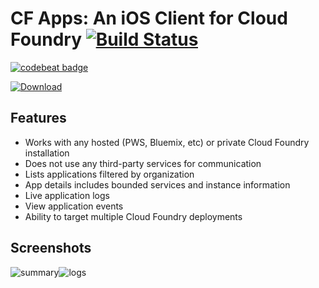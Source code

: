
# CF Apps: An iOS Client for Cloud Foundry [![Build Status](https://travis-ci.org/osis/cf-apps-ios.svg?branch=master)](https://travis-ci.org/osis/cf-apps-ios)
[![codebeat
badge](https://codebeat.co/badges/1474971d-5a1f-4c1d-856d-27b346b233a9)](https://codebeat.co/projects/github-com-osis-cf-apps-ios-master-0bbbf265-0ea5-4f79-81f7-2172ef3055b3)

[![Download](https://cloud.githubusercontent.com/assets/347097/13373777/c5321c16-dd3e-11e5-8bd0-64e985bfe19a.png)](https://itunes.apple.com/ca/app/cf-apps/id1070237537?mt=8)

## Features

- Works with any hosted (PWS, Bluemix, etc) or private Cloud Foundry installation
- Does not use any third-party services for communication
- Lists applications filtered by organization
- App details includes bounded services and instance information
- Live application logs
- View application events
- Ability to target multiple Cloud Foundry deployments

## Screenshots

![summary](https://cloud.githubusercontent.com/assets/347097/14587907/a26e28ba-0489-11e6-8e95-3731cdc63fad.png)![logs](https://cloud.githubusercontent.com/assets/347097/14587940/8bd24932-048a-11e6-9cbb-b03d0c900486.png)
